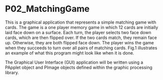 # P02_MatchingGame

 This is a graphical application that represents a simple matching game with cards. The game is a one player memory game in which 12 cards are initially laid face down on a surface. Each turn, the player selects two face down cards, which are then flipped over. If the two cards match, they remain face up. Otherwise, they are both flipped face down. The player wins the game when they succeeds to turn over all pairs of matching cards. Fig.1 illustrates an example of what this program might look like when it is done.

The Graphical User Interface (GUI) application will be written using a PApplet object and PImage objects defined within the graphic processing library.
